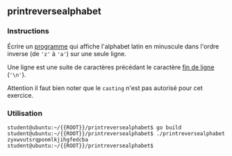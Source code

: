 ## printreversealphabet

### Instructions

Écrire un [programme](TODO-LINK) qui affiche l'alphabet latin en minuscule dans l'ordre inverse (de `'z'` à `'a'`) sur une seule ligne.

Une ligne est une suite de caractères précédant le caractère [fin de ligne](https://en.wikipedia.org/wiki/Newline) (`'\n'`).

Attention il faut bien noter que le `casting` n'est pas autorisé pour cet exercice.

### Utilisation

```console
student@ubuntu:~/{{ROOT}}/printreversealphabet$ go build
student@ubuntu:~/{{ROOT}}/printreversealphabet$ ./printreversealphabet
zyxwvutsrqponmlkjihgfedcba
student@ubuntu:~/{{ROOT}}/printreversealphabet$
```
